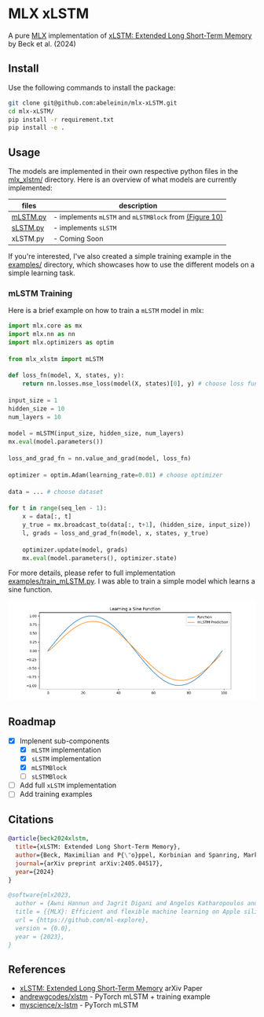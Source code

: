 # MLX xLSTM

A pure [MLX](https://github.com/ml-explore/mlx) implementation of [xLSTM: Extended Long Short-Term Memory](https://arxiv.org/abs/2405.04517) by Beck et al. (2024)

## Install 

Use the following commands to install the package:

```bash
git clone git@github.com:abeleinin/mlx-xLSTM.git
cd mlx-xLSTM/
pip install -r requirement.txt
pip install -e .
```

## Usage

The models are implemented in their own respective python files in the [mlx_xlstm/](./mlx_xlstm/) directory. Here is an overview of what models are currently implemented:

| files                            | description                                                                                            |
|----------------------------------|--------------------------------------------------------------------------------------------------------|
| [mLSTM.py](./mlx_xlstm/mLSTM.py) | - implements `mLSTM` and `mLSTMBlock` from [(Figure 10)](https://arxiv.org/pdf/2405.04517.pdf#page=30) |
| [sLSTM.py](./mlx_xlstm/mLSTM.py) | - implements `sLSTM`                                                                                   |
| xLSTM.py                         | - Coming Soon                                                                                          |

If you're interested, I've also created a simple training example in the [examples/](./examples/) directory, which showcases how to use the different models on a simple learning task.

### mLSTM Training

Here is a brief example on how to train a `mLSTM` model in mlx:

```python
import mlx.core as mx
import mlx.nn as nn
import mlx.optimizers as optim

from mlx_xlstm import mLSTM

def loss_fn(model, X, states, y):
    return nn.losses.mse_loss(model(X, states)[0], y) # choose loss function

input_size = 1
hidden_size = 10
num_layers = 10

model = mLSTM(input_size, hidden_size, num_layers)
mx.eval(model.parameters())

loss_and_grad_fn = nn.value_and_grad(model, loss_fn)

optimizer = optim.Adam(learning_rate=0.01) # choose optimizer 

data = ... # choose dataset

for t in range(seq_len - 1):
    x = data[:, t]
    y_true = mx.broadcast_to(data[:, t+1], (hidden_size, input_size))
    l, grads = loss_and_grad_fn(model, x, states, y_true)

    optimizer.update(model, grads)
    mx.eval(model.parameters(), optimizer.state)
```

For more details, please refer to full implementation [examples/train_mLSTM.py](./examples/train_mLSTM.py). I was able to train a simple model which learns a sine function.

![mLSTM sine function predition](./media/mLSTM_prediction.png)

## Roadmap

- [x] Implenent sub-components
    - [x] `mLSTM` implementation
    - [x] `sLSTM` implementation
    - [x] `mLSTMBlock`
    - [ ] `sLSTMBlock`
- [ ] Add full `xLSTM` implementation
- [ ] Add training examples

## Citations

```bibtex
@article{beck2024xlstm,
  title={xLSTM: Extended Long Short-Term Memory},
  author={Beck, Maximilian and P{\"o}ppel, Korbinian and Spanring, Markus and Auer, Andreas and Prudnikova, Oleksandra and Kopp, Michael and Klambauer, G{\"u}nter and Brandstetter, Johannes and Hochreiter, Sepp},
  journal={arXiv preprint arXiv:2405.04517},
  year={2024}
}
```

```bibtex
@software{mlx2023,
  author = {Awni Hannun and Jagrit Digani and Angelos Katharopoulos and Ronan Collobert},
  title = {{MLX}: Efficient and flexible machine learning on Apple silicon},
  url = {https://github.com/ml-explore},
  version = {0.0},
  year = {2023},
}
```

## References

- [xLSTM: Extended Long Short-Term Memory](https://arxiv.org/abs/2405.04517) arXiv Paper
- [andrewgcodes/xlstm](https://github.com/andrewgcodes/xlstm) - PyTorch mLSTM + training example
- [myscience/x-lstm](https://github.com/myscience/x-lstm) - PyTorch mLSTM 
